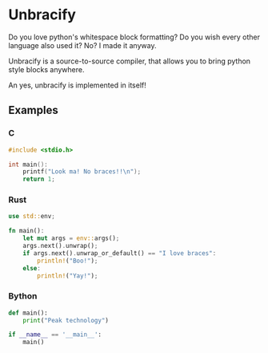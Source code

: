 # Unbracify
Do you love python's whitespace block formatting?
Do you wish every other language also used it?
No? I made it anyway.

Unbracify is a source-to-source compiler, that allows you to bring python style blocks anywhere.

An yes, unbracify is implemented in itself!

## Examples

### C
```c
#include <stdio.h>

int main():
    printf("Look ma! No braces!!\n");
    return 1;
```

### Rust
```rust
use std::env;

fn main():
    let mut args = env::args();
    args.next().unwrap();
    if args.next().unwrap_or_default() == "I love braces":
        println!("Boo!");
    else:
        println!("Yay!");
```

### Bython
```python
def main():
    print("Peak technology")

if __name__ == '__main__':
    main()
```
